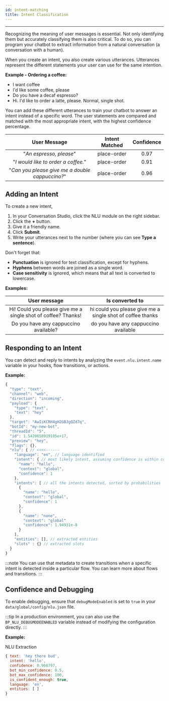 ```yaml
---
id: intent-matching
title: Intent Classification
---
```


--------------------

Recognizing the meaning of user messages is essential. Not only identifying them but accurately classifying them is also critical. To do so, you can program your chatbot to extract information from a natural conversation (a conversation with a human).

When you create an intent, you also create various utterances. Utterances represent the different statements your user can use for the same intention.

**Example - Ordering a coffee:**

 - I want coffee
 - I'd like some coffee, please
 - Do you have a decaf espresso?
 - Hi. I'd like to order a latte, please. Normal, single shot.

You can add these different utterances to train your chatbot to answer an intent instead of a specific word. The user statements are compared and matched with the most appropriate intent, with the highest confidence percentage.

|                     User Message                  |   Intent Matched   | Confidence |
| :-----------------------------------------------: | :----------------: | :--------: |
| "_An espresso, please_"                           |     place-order    |    0.97    |
| "_I would like to order a coffee._"               |     place-order    |    0.91    |
| "_Can you please give me a double cappuccino?_"   |     place-order    |    0.96    |

## Adding an Intent

To create a new intent,

1. In your Conversation Studio, click the NLU module on the right sidebar.
2. Click the **+** button.
3. Give it a friendly name.
4. Click **Submit**.
5. Write your utterances next to the number (where you can see **Type a sentence**).

Don't forget that:

- **Punctuation** is ignored for text classification, except for hyphens.
- **Hyphens** between words are joined as a single word.
- **Case sensitivity** is ignored, which means that all text is converted to lowercase.

**Examples:**

|  User message                                                   |  Is converted to                                                 |
|  :------------------------------------------------------------: | :--------------------------------------------------------------: |
|  Hi! Could you please give me a single shot of coffee? Thanks!  |   hi could you please give me a single shot of coffee thanks     |
|  Do you have any cappuccino available?                          |   do you have any cappuccino available                           |

## Responding to an Intent

You can detect and reply to intents by analyzing the `event.nlu.intent.name` variable in your hooks, flow transitions, or actions.

**Example:**

```js
{
  "type": "text",
  "channel": "web",
  "direction": "incoming",
  "payload": {
    "type": "text",
    "text": "hey"
  },
  "target": "AwIiKCRH4gH2GBJgQZd7q",
  "botId": "my-new-bot",
  "threadId": "5",
  "id": 1.5420658919105e+17,
  "preview": "hey",
  "flags": {},
  "nlu": { // <<<<------
    "language": "en", // language identified
    "intent": { // most likely intent, assuming confidence is within config threshold
      "name": "hello",
      "context": "global",
      "confidence": 1
    },
    "intents": [ // all the intents detected, sorted by probabilities
      {
        "name": "hello",
        "context": "global",
        "confidence": 1
      },
      {
        "name": "none",
        "context": "global"
        "confidence": 1.94931e-8
      }
    ],
    "entities": [], // extracted entities
    "slots" : {} // extracted slots
  }
}
```

:::note
You can use that metadata to create transitions when a specific intent is detected inside a particular flow. You can learn more about flows and transitions.
:::

## Confidence and Debugging

To enable debugging, ensure that `debugModeEnabled` is set to `true` in your `data/global/config/nlu.json` file.

:::tip
In a production environment, you can also use the `BP_NLU_DEBUGMODEENABLED` variable instead of modifying the configuration directly.
:::

**Example:**

NLU Extraction

```js
{ text: 'hey there bud',
  intent: 'hello',
  confidence: 0.966797,
  bot_min_confidence: 0.5,
  bot_max_confidence: 100,
  is_confident_enough: true,
  language: 'en',
  entities: [ ]
}
```